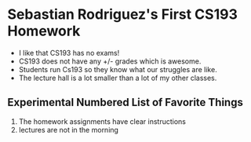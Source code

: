 # Sebastian Rodriguez's First CS193 Homework

- I like that CS193 has no exams!
- CS193 does not have any +/- grades which is awesome.
- Students run Cs193 so they know what our struggles are like.
- The lecture hall is a lot smaller than a lot of my other classes.

## Experimental Numbered List of Favorite Things

1. The homework assignments have clear instructions
2. lectures are not in the morning







